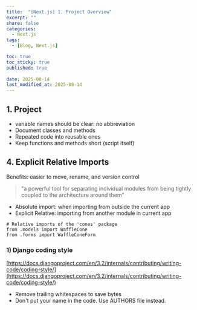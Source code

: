 ```yaml
---
title:  "[Next.js] 1. Project Overview"
excerpt: ""
share: false
categories:
  - Next.js
tags:
  - [Blog, Next.js]

toc: true
toc_sticky: true
published: true
 
date: 2025-08-14
last_modified_at: 2025-08-14
---
```

## 1. Project
- variable names should be clear: no abbreviation
- Document classes and methods
- Repeated code into reusable ones
- Keep functions and methods short (script itself)

## 4. Explicit Relative Imports
Benefits: easier to move, rename, and version control
> "a powerful tool for separating individual modules from being tightly coupled to the architecture around them"

- Absolute import: when importing from outside the current app
- Explicit Relative: importing from another module in current app


```
# Relative imports of the 'cones' package
from .models import WaffleCone
from .forms import WaffleConeForm

```

### 1) Django coding style 
[https://docs.djangoproject.com/en/3.2/internals/contributing/writing-code/coding-style/](https://docs.djangoproject.com/en/3.2/internals/contributing/writing-code/coding-style/)
- Remove trailing whitespaces to save bytes
- Don't put your name in the code. Use AUTHORS file instead.

